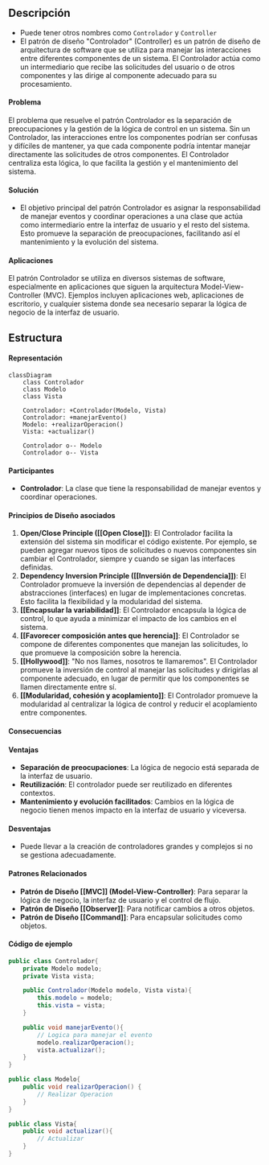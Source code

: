 ## Descripción

- Puede tener otros nombres como `Controlador` y `Controller`
- El patrón de diseño "Controlador" (Controller) es un patrón de diseño de arquitectura de software que se utiliza para manejar las interacciones entre diferentes componentes de un sistema. El Controlador actúa como un intermediario que recibe las solicitudes del usuario o de otros componentes y las dirige al componente adecuado para su procesamiento.

#### Problema

El problema que resuelve el patrón Controlador es la separación de preocupaciones y la gestión de la lógica de control en un sistema. Sin un Controlador, las interacciones entre los componentes podrían ser confusas y difíciles de mantener, ya que cada componente podría intentar manejar directamente las solicitudes de otros componentes. El Controlador centraliza esta lógica, lo que facilita la gestión y el mantenimiento del sistema.
#### Solución

- El objetivo principal del patrón Controlador es asignar la responsabilidad de manejar eventos y coordinar operaciones a una clase que actúa como intermediario entre la interfaz de usuario y el resto del sistema. Esto promueve la separación de preocupaciones, facilitando así el mantenimiento y la evolución del sistema.
#### Aplicaciones

El patrón Controlador se utiliza en diversos sistemas de software, especialmente en aplicaciones que siguen la arquitectura Model-View-Controller (MVC). Ejemplos incluyen aplicaciones web, aplicaciones de escritorio, y cualquier sistema donde sea necesario separar la lógica de negocio de la interfaz de usuario.
## Estructura

#### Representación
``` mermaid
classDiagram 
	class Controlador
	class Modelo
	class Vista

	Controlador: +Controlador(Modelo, Vista)
	Controlador: +manejarEvento()
	Modelo: +realizarOperacion()
	Vista: +actualizar()

	Controlador o-- Modelo
	Controlador o-- Vista
```

#### Participantes
- **Controlador**: La clase que tiene la responsabilidad de manejar eventos y coordinar operaciones.
#### Principios de Diseño asociados
1. **Open/Close Principle ([[Open Close]])**: El Controlador facilita la extensión del sistema sin modificar el código existente. Por ejemplo, se pueden agregar nuevos tipos de solicitudes o nuevos componentes sin cambiar el Controlador, siempre y cuando se sigan las interfaces definidas.
2. **Dependency Inversion Principle ([[Inversión de Dependencia]])**: El Controlador promueve la inversión de dependencias al depender de abstracciones (interfaces) en lugar de implementaciones concretas. Esto facilita la flexibilidad y la modularidad del sistema.
3. **[[Encapsular la variabilidad]]**: El Controlador encapsula la lógica de control, lo que ayuda a minimizar el impacto de los cambios en el sistema.
4. **[[Favorecer composición antes que herencia]]**: El Controlador se compone de diferentes componentes que manejan las solicitudes, lo que promueve la composición sobre la herencia.
5. **[[Hollywood]]**: "No nos llames, nosotros te llamaremos". El Controlador promueve la inversión de control al manejar las solicitudes y dirigirlas al componente adecuado, en lugar de permitir que los componentes se llamen directamente entre sí.
6. **[[Modularidad, cohesión y acoplamiento]]**: El Controlador promueve la modularidad al centralizar la lógica de control y reducir el acoplamiento entre componentes.

#### Consecuencias
#### Ventajas
- **Separación de preocupaciones**: La lógica de negocio está separada de la interfaz de usuario.
- **Reutilización**: El controlador puede ser reutilizado en diferentes contextos.
- **Mantenimiento y evolución facilitados**: Cambios en la lógica de negocio tienen menos impacto en la interfaz de usuario y viceversa.
#### Desventajas
- Puede llevar a la creación de controladores grandes y complejos si no se gestiona adecuadamente.
#### Patrones Relacionados
- **Patrón de Diseño [[MVC]] (Model-View-Controller)**: Para separar la lógica de negocio, la interfaz de usuario y el control de flujo.
- **Patrón de Diseño [[Observer]]**: Para notificar cambios a otros objetos.
- **Patrón de Diseño [[Command]]**: Para encapsular solicitudes como objetos.
#### Código de ejemplo
``` java
public class Controlador{
	private Modelo modelo;
	private Vista vista;

	public Controlador(Modelo modelo, Vista vista){
		this.modelo = modelo;
		this.vista = vista;
	}

	public void manejarEvento(){
		// Logica para manejar el evento
		modelo.realizarOperacion();
		vista.actualizar();
	}
}

public class Modelo{
	public void realizarOperacion() {
		// Realizar Operacion
	}
}

public class Vista{
	public void actualizar(){
		// Actualizar
	}
}

```